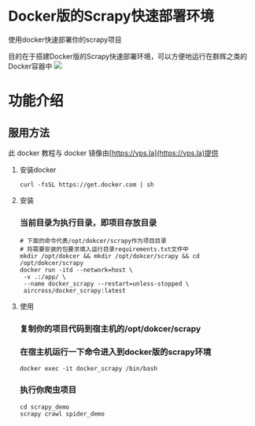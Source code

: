 # Docker版的Scrapy快速部署环境

 使用docker快速部署你的scrapy项目

目的在于搭建Docker版的Scrapy快速部署环境，可以方便地运行在群辉之类的Docker容器中
[![](http://dockeri.co/image/aircross/scrapy)](https://hub.docker.com/r/aircross/scrapy)

# 功能介绍

## 服用方法

此 docker 教程与 docker 镜像由[https://vps.la](https://vps.la)提供

1. 安装docker
   
   ```shell
   curl -fsSL https://get.docker.com | sh
   ```
2. 安装
   
   ### 当前目录为执行目录，即项目存放目录
   
   ```shell
   # 下面的命令代表/opt/dokcer/scrapy作为项目目录
   # 将需要安装的包要求填入运行目录requirements.txt文件中
   mkdir /opt/dokcer && mkdir /opt/dokcer/scrapy && cd /opt/dokcer/scrapy
   docker run -itd --network=host \
    -v .:/app/ \
    --name docker_scrapy --restart=unless-stopped \
    aircross/docker_scrapy:latest
   ```
3. 使用
   
   ### 复制你的项目代码到宿主机的/opt/dokcer/scrapy
   
   ### 在宿主机运行一下命令进入到docker版的scrapy环境
   
   ```
   docker exec -it docker_scrapy /bin/bash
   ```
   
   ### 执行你爬虫项目
   ```
   cd scrapy_demo
   scrapy crawl spider_demo
   
   ```